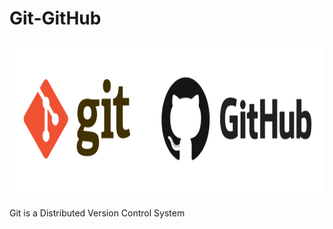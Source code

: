# Git-GitHub

<img src="https://github.com/vaibhavkapase1302/Git-GitHub/blob/main/git_and_github_logo.png" width="1300" height="250" alt="Git and GitHub">

Git is a Distributed Version Control System



